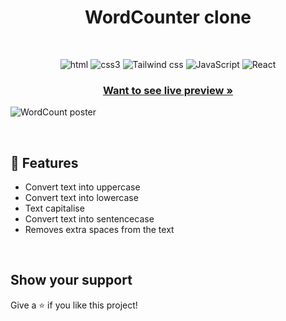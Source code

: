<h1 align="center">WordCounter clone</h1> 


<br />
<p align="center">
    <img src="https://img.shields.io/badge/HTML5-E34F26?style=for-the-badge&logo=html5&logoColor=white" alt="html"/>
    <img src="https://img.shields.io/badge/CSS3-1572B6?style=for-the-badge&logo=css3&logoColor=white" alt="css3"/> 
    <img src="https://img.shields.io/badge/tailwindcss-%2338B2AC.svg?style=for-the-badge&logo=tailwind-css&logoColor=white" alt="Tailwind css"/> 
    <img src="https://img.shields.io/badge/JavaScript-323330?style=for-the-badge&logo=javascript&logoColor=F7DF1E" alt="JavaScript" />
    <img src="https://img.shields.io/badge/react-%2320232a.svg?style=for-the-badge&logo=react&logoColor=%2361DAFB" alt="React"/>
</p>

<h3 align="center"><a href="https://deepeshgodhwani.github.io/WordCounter-Clone/"><strong>Want to see live preview »</strong></a></h3>


  ![WordCount poster](https://res.cloudinary.com/dynjwlpl3/image/upload/v1676463663/Projects%20readme/word-counter_snvnr1.png)

  
  <br />

## 🚀 Features
- Convert text into uppercase
- Convert text into lowercase
- Text capitalise
- Convert text into sentencecase
- Removes extra spaces from the text

<br />

## Show your support

Give a ⭐️ if you like this project!
